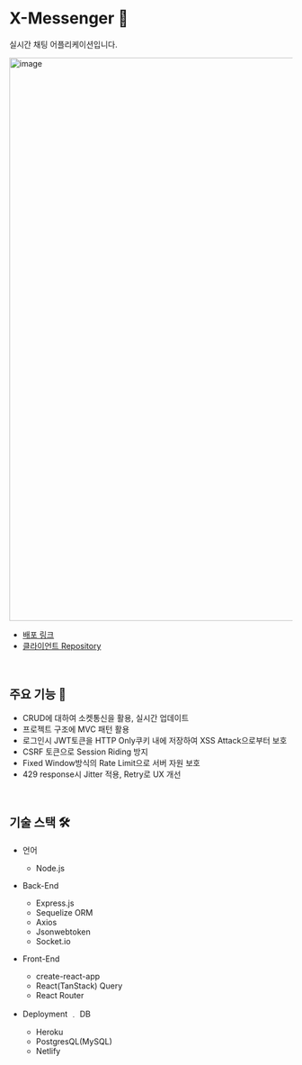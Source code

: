 # X-Messenger 📨

실시간 채팅 어플리케이션입니다.

<img width="1001" alt="image" src="https://github.com/wandakim/X_Messenger/assets/74309458/69b50ca5-692b-42fc-981e-1feca2815843">
<br/>

- [배포 링크](https://beautiful-hummingbird-0ed56a.netlify.app)
- [클라이언트 Repository](https://github.com/wandakim/Dwitter-Client)

<br />
 
## 주요 기능 📝
- CRUD에 대하여 소켓통신을 활용, 실시간 업데이트
- 프로젝트 구조에 MVC 패턴 활용
- 로그인시 JWT토큰을 HTTP Only쿠키 내에 저장하여 XSS Attack으로부터 보호 
- CSRF 토큰으로 Session Riding 방지  
- Fixed Window방식의 Rate Limit으로 서버 자원 보호 
- 429 response시 Jitter 적용, Retry로 UX 개선

<br />

## 기술 스택 🛠️

- 언어

  - Node.js

- Back-End

  - Express.js
  - Sequelize ORM
  - Axios
  - Jsonwebtoken
  - Socket.io

- Front-End

  - create-react-app
  - React(TanStack) Query
  - React Router

- Deployment ﹒ DB
  - Heroku
  - PostgresQL(MySQL)
  - Netlify

<br />
